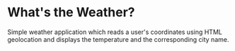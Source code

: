 <h1>What's the Weather?</h1>

Simple weather application which reads a user's coordinates using HTML geolocation and displays the temperature and the corresponding city name.
